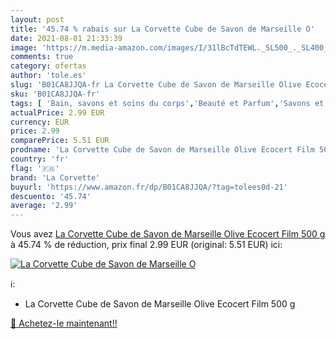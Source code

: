 ```yaml
---
layout: post
title: '45.74 % rabais sur La Corvette Cube de Savon de Marseille O'
date: 2021-08-01 21:33:39
image: 'https://m.media-amazon.com/images/I/31lBcTdTEWL._SL500_._SL400_.jpg'
comments: true
category: ofertas
author: 'tole.es'
slug: 'B01CA8JJQA-fr La Corvette Cube de Savon de Marseille Olive Ecocert Film...'
sku: 'B01CA8JJQA-fr'
tags: [ 'Bain, savons et soins du corps','Beauté et Parfum','Savons et gels douche','Savons et nettoyants pour les mains','la corvette', ]
actualPrice: 2.99 EUR
currency: EUR
price: 2.99
comparePrice: 5.51 EUR
prodname: 'La Corvette Cube de Savon de Marseille Olive Ecocert Film 500 g'
country: 'fr'
flag: '🇫🇷'
brand: 'La Corvette'
buyurl: 'https://www.amazon.fr/dp/B01CA8JJQA/?tag=tolees0d-21'
descuento: '45.74'
average: '2.99'
---
```


Vous avez [La Corvette Cube de Savon de Marseille Olive Ecocert Film 500 g](https://www.amazon.fr/dp/B01CA8JJQA/?tag=tolees0d-21)  à  45.74 % de réduction, prix final  2.99 EUR (original: 5.51 EUR) ici:

[![La Corvette Cube de Savon de Marseille O](https://m.media-amazon.com/images/I/31lBcTdTEWL._SL500_._SL400_.jpg)](https://www.amazon.fr/dp/B01CA8JJQA/?tag=tolees0d-21)

ℹ️:

- La Corvette Cube de Savon de Marseille Olive Ecocert Film 500 g

[🛒 Achetez-le maintenant!!](https://www.amazon.fr/dp/B01CA8JJQA/?tag=tolees0d-21)
